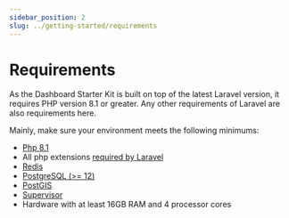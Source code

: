 ```yaml
---
sidebar_position: 2
slug: ../getting-started/requirements
---
```


# Requirements
As the Dashboard Starter Kit is built on top of the latest Laravel version, it requires PHP version 8.1 or greater. Any other requirements of Laravel are also requirements here.

Mainly, make sure your environment meets the following minimums:

- [Php 8.1](https://www.digitalocean.com/community/tutorials/how-to-install-php-8-1-and-set-up-a-local-development-environment-on-ubuntu-22-04)
- All php extensions [required by Laravel](https://laravel.com/docs/9.x/deployment#server-requirements)
- [Redis](https://redis.io/docs/getting-started/installation/)
- [PostgreSQL (>= 12)](https://www.postgresql.org/download/)
- [PostGIS](https://postgis.net/install/)
- [Supervisor](http://supervisord.org/)
- Hardware with at least 16GB RAM and 4 processor cores